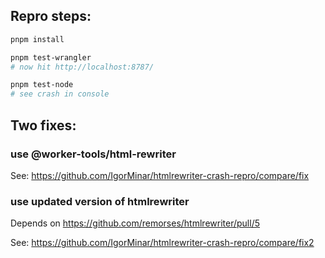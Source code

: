 ## Repro steps:


```sh
pnpm install

pnpm test-wrangler
# now hit http://localhost:8787/

pnpm test-node
# see crash in console
```


## Two fixes:

### use @worker-tools/html-rewriter

See: https://github.com/IgorMinar/htmlrewriter-crash-repro/compare/fix


### use updated version of htmlrewriter

Depends on https://github.com/remorses/htmlrewriter/pull/5

See: https://github.com/IgorMinar/htmlrewriter-crash-repro/compare/fix2